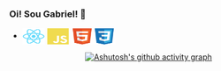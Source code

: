 ### Oi! Sou Gabriel! 👋

 
 - <img align="center" alt="React" height="30" width="40" src="https://raw.githubusercontent.com/devicons/devicon/master/icons/react/react-original.svg">  <img align="center" alt="Js" height="30" width="40" src="https://raw.githubusercontent.com/devicons/devicon/master/icons/javascript/javascript-plain.svg"> <img align="center" alt="HTML" height="30" width="40" src="https://raw.githubusercontent.com/devicons/devicon/master/icons/html5/html5-original.svg"><img align="center" alt="CSS" height="30" width="40" src="https://raw.githubusercontent.com/devicons/devicon/master/icons/css3/css3-original.svg">
 
 <div align="center">

[![Ashutosh's github activity graph](https://github-readme-activity-graph.cyclic.app/graph?username=GabrielRochaCab&bg_color=000000&color=00bfff&line=0ed88a&point=dbdbdb&area=true&hide_border=true)](https://github.com/ashutosh00710/github-readme-activity-graph)
  
</div>
  
